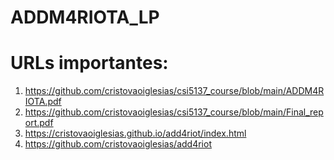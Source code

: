 # ADDM4RIOTA_LP

# URLs importantes:
1. https://github.com/cristovaoiglesias/csi5137_course/blob/main/ADDM4RIOTA.pdf
1. https://github.com/cristovaoiglesias/csi5137_course/blob/main/Final_report.pdf
1. https://cristovaoiglesias.github.io/add4riot/index.html
1. https://github.com/cristovaoiglesias/add4riot
